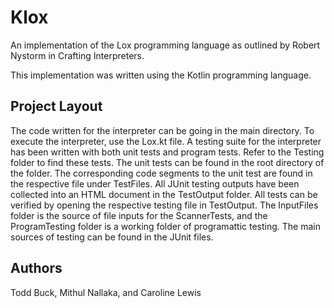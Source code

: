 # Klox
An implementation of the Lox programming language as outlined by Robert Nystorm in Crafting Interpreters.

This implementation was written using the Kotlin programming language.

## Project Layout

The code written for the interpreter can be going in the main directory. To execute the interpreter, use the Lox.kt file.
A testing suite for the interpreter has been written with both unit tests and program tests. Refer to the Testing folder to find these tests.
The unit tests can be found in the root directory of the folder. The corresponding code segments to the unit test are found in the respective file under TestFiles.
All JUnit testing outputs have been collected into an HTML document in the TestOutput folder. All tests can be verified by opening the respective testing file in TestOutput.
The InputFiles folder is the source of file inputs for the ScannerTests, and the ProgramTesting folder is a working folder of programattic testing. 
The main sources of testing can be found in the JUnit files.

## Authors

Todd Buck, Mithul Nallaka, and Caroline Lewis
